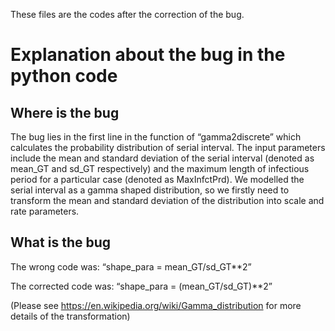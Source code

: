 These files are the codes after the correction of the bug.

# Explanation about the bug in the python code

## Where is the bug
The bug lies in the first line in the function of “gamma2discrete” which calculates the probability distribution of serial interval. 
The input parameters include the mean and standard deviation of the serial interval (denoted as mean_GT and sd_GT respectively) and the maximum length of infectious period for a particular case (denoted as MaxInfctPrd). We modelled the serial interval as a gamma shaped distribution, so we firstly need to transform the mean and standard deviation of the distribution into scale and rate parameters. 

## What is the bug
The wrong code was: “shape_para = mean_GT/sd_GT**2”

The corrected code was: “shape_para = (mean_GT/sd_GT)**2”

(Please see https://en.wikipedia.org/wiki/Gamma_distribution for more details of the transformation)
